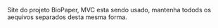 Site do projeto BioPaper, MVC esta sendo usado, mantenha todods os aequivos separados desta mesma forma.

